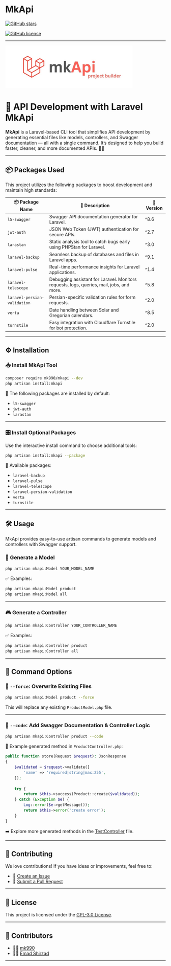 # MkApi

[![GitHub stars](https://img.shields.io/github/stars/mk990/MkApi?style=social)](https://github.com/mk990/MkApi)

[![GitHub license](https://img.shields.io/github/license/mk990/MkApi)](https://github.com/mk990/MkApi/blob/main/LICENSE)

---

<img src="./logo.jpg" alt="MkApi Logo" width="400px" />

# 🚀 API Development with Laravel MkApi

**MkApi** is a Laravel-based CLI tool that simplifies API development by generating essential files like models, controllers, and Swagger documentation — all with a single command. It’s designed to help you build faster, cleaner, and more documented APIs. 🧰✨

---

## 📦 Packages Used

This project utilizes the following packages to boost development and maintain high standards:

| 📦 Package Name              | 📝 Description                                                                           | 🔢 Version |
| ---------------------------- | ---------------------------------------------------------------------------------------- | ---------- |
| `l5-swagger`                 | Swagger API documentation generator for Laravel.                                         | ^8.6       |
| `jwt-auth`                   | JSON Web Token (JWT) authentication for secure APIs.                                     | ^2.7       |
| `larastan`                   | Static analysis tool to catch bugs early using PHPStan for Laravel.                      | ^3.0       |
| `laravel-backup`             | Seamless backup of databases and files in Laravel apps.                                  | ^9.1       |
| `laravel-pulse`              | Real-time performance insights for Laravel applications.                                 | ^1.4       |
| `laravel-telescope`          | Debugging assistant for Laravel. Monitors requests, logs, queries, mail, jobs, and more. | ^5.8       |
| `laravel-persian-validation` | Persian-specific validation rules for form requests.                                     | ^2.0       |
| `verta`                      | Date handling between Solar and Gregorian calendars.                                     | ^8.5       |
| `turnstile`                  | Easy integration with Cloudflare Turnstile for bot protection.                           | ^2.0       |

---

## ⚙️ Installation

### 📥 Install MkApi Tool

```bash
composer require mk990/mkapi --dev
php artisan install:mkapi
```

🔧 The following packages are installed by default:

- `l5-swagger`
- `jwt-auth`
- `larastan`

---

### 🎛️ Install Optional Packages

Use the interactive install command to choose additional tools:

```bash
php artisan install:mkapi --package
```

📌 Available packages:

- `laravel-backup`
- `laravel-pulse`
- `laravel-telescope`
- `laravel-persian-validation`
- `verta`
- `turnstile`

---

## 🛠️ Usage

MkApi provides easy-to-use artisan commands to generate models and controllers with Swagger support.

### 🧱 Generate a Model

```bash
php artisan mkapi:Model YOUR_MODEL_NAME
```

✅ Examples:

```bash
php artisan mkapi:Model product
php artisan mkapi:Model all
```

---

### 🎮 Generate a Controller

```bash
php artisan mkapi:Controller YOUR_CONTROLLER_NAME
```

✅ Examples:

```bash
php artisan mkapi:Controller product
php artisan mkapi:Controller all
```

---

## 🧩 Command Options

### 🔁 `--force`: Overwrite Existing Files

```bash
php artisan mkapi:Model product --force
```

This will replace any existing `ProductModel.php` file.

---

### 🧾 `--code`: Add Swagger Documentation & Controller Logic

```bash
php artisan mkapi:Controller product --code
```

🧠 Example generated method in `ProductController.php`:

```php
public function store(Request $request): JsonResponse
{
    $validated = $request->validate([
        'name' => 'required|string|max:255',
    ]);

    try {
        return $this->success(Product::create($validated));
    } catch (Exception $e) {
        Log::error($e->getMessage());
        return $this->error('create error');
    }
}
```

➡️ Explore more generated methods in the [TestController](https://github.com/mk990/mkapi/blob/master/src/TestController.php) file.

---

## 🤝 Contributing

We love contributions! If you have ideas or improvements, feel free to:

- 📌 [Create an Issue](https://github.com/mk990/MkApi/issues)
- 🚀 [Submit a Pull Request](https://github.com/mk990/MkApi/pulls)

---

## 📝 License

This project is licensed under the [GPL-3.0 License](https://github.com/mk990/MkApi/blob/master/LICENSE).

---

## 👥 Contributors

- 👨‍💻 [mk990](https://github.com/mk990)
- 👨‍💻 [Emad Shirzad](https://github.com/Emadshirzad)

---
